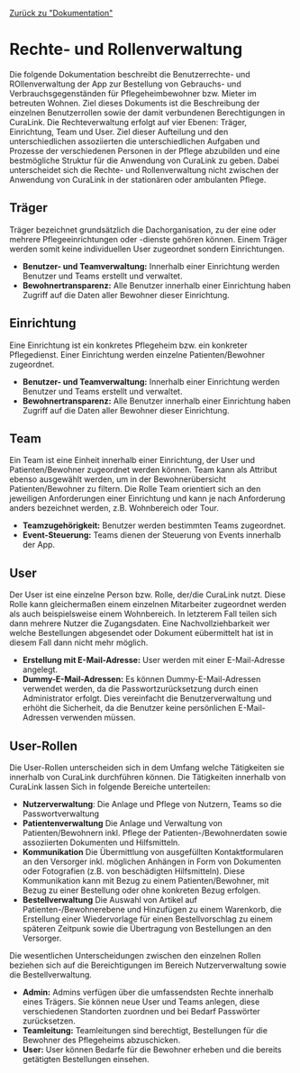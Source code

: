 [Zurück zu "Dokumentation"](README.md)

# Rechte- und Rollenverwaltung
Die folgende Dokumentation beschreibt die Benutzerrechte- und ROllenverwaltung der App zur Bestellung von Gebrauchs- und Verbrauchsgegenständen für Pflegeheimbewohner bzw. Mieter im betreuten Wohnen. Ziel dieses Dokuments ist die Beschreibung der einzelnen Benutzerrollen sowie der damit verbundenen Berechtigungen in CuraLink. Die Rechteverwaltung erfolgt auf vier Ebenen: Träger, Einrichtung, Team und User. Ziel dieser Aufteilung und den unterschiedlichen assoziierten die unterschiedlichen Aufgaben und Prozesse der verschiedenen Personen in der Pflege abzubilden und eine bestmögliche Struktur für die Anwendung von CuraLink zu geben. Dabei unterscheidet sich die Rechte- und Rollenverwaltung nicht zwischen der Anwendung von CuraLink in der stationären oder ambulanten Pflege. 

## Träger
Träger bezeichnet grundsätzlich die Dachorganisation, zu der eine oder mehrere Pflegeeinrichtungen oder -dienste gehören können. Einem Träger werden somit keine individuellen User zugeordnet sondern Einrichtungen.  
* **Benutzer- und Teamverwaltung:** Innerhalb einer Einrichtung werden Benutzer und Teams erstellt und verwaltet.
* **Bewohnertransparenz:** Alle Benutzer innerhalb einer Einrichtung haben Zugriff auf die Daten aller Bewohner dieser Einrichtung.

## Einrichtung
Eine Einrichtung ist ein konkretes Pflegeheim bzw. ein konkreter Pflegedienst. Einer Einrichtung werden einzelne Patienten/Bewohner zugeordnet.  
* **Benutzer- und Teamverwaltung:** Innerhalb einer Einrichtung werden Benutzer und Teams erstellt und verwaltet.
* **Bewohnertransparenz:** Alle Benutzer innerhalb einer Einrichtung haben Zugriff auf die Daten aller Bewohner dieser Einrichtung.

## Team
Ein Team ist eine Einheit innerhalb einer Einrichtung, der User und Patienten/Bewohner zugeordnet werden können. Team kann als Attribut ebenso ausgewählt werden, um in der Bewohnerübersicht Patienten/Bewohner zu filtern. Die Rolle Team orientiert sich an den jeweiligen Anforderungen einer Einrichtung und kann je nach Anforderung anders bezeichnet werden, z.B. Wohnbereich oder Tour.  
* **Teamzugehörigkeit:** Benutzer werden bestimmten Teams zugeordnet.
* **Event-Steuerung:** Teams dienen der Steuerung von Events innerhalb der App.

## User
Der User ist eine einzelne Person bzw. Rolle, der/die CuraLink nutzt. Diese Rolle kann gleichermaßen einem einzelnen Mitarbeiter zugeordnet werden als auch beispielsweise einem Wohnbereich. In letzterem Fall teilen sich dann mehrere Nutzer die Zugangsdaten. Eine Nachvollziehbarkeit wer welche Bestellungen abgesendet oder Dokument eübermittelt hat ist in diesem Fall dann nicht mehr möglich.
- **Erstellung mit E-Mail-Adresse:** User werden mit einer E-Mail-Adresse angelegt.
- **Dummy-E-Mail-Adressen:** Es können Dummy-E-Mail-Adressen verwendet werden, da die Passwortzurücksetzung durch einen Administrator erfolgt. Dies vereinfacht die Benutzerverwaltung und erhöht die Sicherheit, da die Benutzer keine persönlichen E-Mail-Adressen verwenden müssen.

## User-Rollen
Die User-Rollen unterscheiden sich in dem Umfang welche Tätigkeiten sie innerhalb von CuraLink durchführen können. Die Tätigkeiten innerhalb von CuraLink lassen Sich in folgende Bereiche unterteilen: 
* **Nutzerverwaltung**: Die Anlage und Pflege von Nutzern, Teams so die Passwortverwaltung
* **Patientenverwaltung** Die Anlage und Verwaltung von Patienten/Bewohnern inkl. Pflege der Patienten-/Bewohnerdaten sowie assoziierten Dokumenten und Hilfsmitteln.
* **Kommunikation** Die Übermittlung von ausgefüllten Kontaktformularen an den Versorger inkl. möglichen Anhängen in Form von Dokumenten oder Fotografien (z.B. von beschädigten Hilfsmitteln). Diese Kommunikation kann mit Bezug zu einem Patienten/Bewohner, mit Bezug zu einer Bestellung oder ohne konkreten Bezug erfolgen. 
* **Bestellverwaltung** Die Auswahl von Artikel auf Patienten-/Bewohnerebene und Hinzufügen zu einem Warenkorb, die Erstellung einer Wiedervorlage für einen Bestellvorschlag zu einem späteren Zeitpunk sowie die Übertragung von Bestellungen an den Versorger.

Die wesentlichen Unterscheidungen zwischen den einzelnen Rollen beziehen sich auf die Bereichtigungen im Bereich Nutzerverwaltung sowie die Bestellverwaltung. 
  

* **Admin:** Admins verfügen über die umfassendsten Rechte innerhalb eines Trägers. Sie können neue User und Teams anlegen, diese verschiedenen Standorten zuordnen und bei Bedarf Passwörter zurücksetzen.
* **Teamleitung:** Teamleitungen sind berechtigt, Bestellungen für die Bewohner des Pflegeheims abzuschicken.
* **User:** User können Bedarfe für die Bewohner erheben und die bereits getätigten Bestellungen einsehen.
